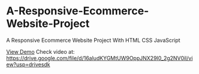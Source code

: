 # A-Responsive-Ecommerce-Website-Project
A Responsive Ecommerce Website Project With HTML CSS JavaScript

[View Demo](https://billalben.github.io/evara-ecommerce/)
Check video at:
https://drive.google.com/file/d/16aludKYGMtUW9OppJNX29I0_2g2NV0il/view?usp=drivesdk
